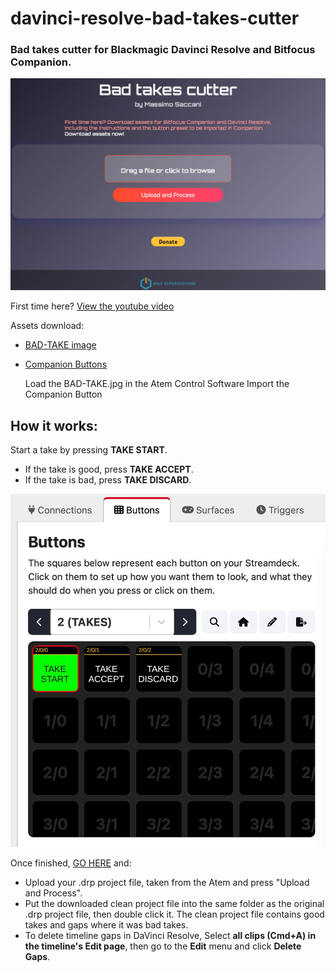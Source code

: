 # davinci-resolve-bad-takes-cutter

### Bad takes cutter for Blackmagic **Davinci Resolve** and **Bitfocus Companion**.

![alt text](public/2.jpg)

First time here? 
[View the youtube video](https://pages.github.com/) 

Assets download: 

- [BAD-TAKE image](./public/BAD-TAKE.png)
- [Companion Buttons](./public/buttons.companionconfig)

    Load the BAD-TAKE.jpg in the Atem Control Software
    Import the Companion Button 

## **How it works**:  

Start a take by pressing **TAKE START**.

- If the take is good, press **TAKE ACCEPT**.
- If the take is bad, press **TAKE DISCARD**.

![alt text](public/1.jpg)

Once finished, [GO HERE](https://pages.github.com:3000/) and:

- Upload your .drp project file, taken from the Atem and press "Upload and Process".
- Put the downloaded clean project file into the same folder as the original .drp project file, then double click it. The clean project file contains good takes and gaps where it was bad takes.
- To delete timeline gaps in DaVinci Resolve, Select **all clips (Cmd+A) in the timeline's Edit page**, then go to the **Edit** menu and click **Delete Gaps**. 




